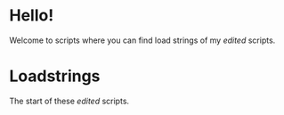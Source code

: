 # Hello!
Welcome to scripts where you can find load strings of my *edited* scripts.
# Loadstrings
The start of these *edited* scripts.
